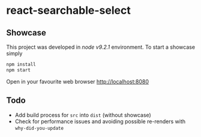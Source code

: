 # react-searchable-select

## Showcase

This project was developed in *node v9.2.1* environment. To start a showcase simply

```bash
npm install
npm start
```

Open in your favourite web browser [http://localhost:8080](http://localhost:8080)

## Todo

- Add build process for `src` into `dist` (without showcase)
- Check for performance issues and avoiding possible re-renders with `why-did-you-update`
